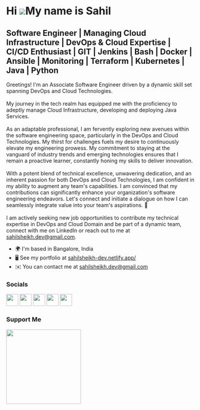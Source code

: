 Hi ![](https://user-images.githubusercontent.com/18350557/176309783-0785949b-9127-417c-8b55-ab5a4333674e.gif)My name is Sahil
=============================================================================================================================

Software Engineer | Managing Cloud Infrastructure | DevOps & Cloud Expertise | CI/CD Enthusiast | GIT | Jenkins | Bash | Docker | Ansible | Monitoring | Terraform | Kubernetes | Java | Python
-----------------------------------------------------
Greetings! I'm an Associate Software Engineer driven by a dynamic skill set spanning DevOps and Cloud Technologies.
<br><br>
My journey in the tech realm has equipped me with the proficiency to adeptly manage Cloud Infrastructure, developing and deploying Java Services.
<br><br>
As an adaptable professional, I am fervently exploring new avenues within the software engineering space, particularly in the DevOps and Cloud Technologies. My thirst for challenges fuels my desire to continuously elevate my engineering prowess. My commitment to staying at the vanguard of industry trends and emerging technologies ensures that I remain a proactive learner, constantly honing my skills to deliver innovation.
<br><br>
With a potent blend of technical excellence, unwavering dedication, and an inherent passion for both DevOps and Cloud Technologies, I am confident in my ability to augment any team's capabilities. I am convinced that my contributions can significantly enhance your organization's software engineering endeavors. Let's connect and initiate a dialogue on how I can seamlessly integrate value into your team's aspirations. 🌟
<br><br>
I am actively seeking new job opportunities to contribute my technical expertise in DevOps and Cloud Domain and be part of a dynamic team, connect with me on LinkedIn or reach out to me at [sahilsheikh.dev@gmail.com](mailto:sahilsheikh.dev@gmail.com).

* 🌍  I'm based in Bangalore, India
* 🖥️  See my portfolio at [sahilsheikh-dev.netlify.app/](http://sahilsheikh-dev.netlify.app/)
* ✉️  You can contact me at [sahilsheikh.dev@gmail.com](mailto:sahilsheikh.dev@gmail.com)

<!-- ### Skills

<p align="left">
  <a href="https://www.oracle.com/java/" target="_blank" rel="noreferrer"><img src="https://raw.githubusercontent.com/danielcranney/readme-generator/main/public/icons/skills/java-colored.svg" width="36" height="36" alt="Java" /></a>
</p>
-->

### Socials

<p align="left">
  <a href="https://www.github.com/sahilsheikh-dev" target="_blank" rel="noreferrer"><img src="https://raw.githubusercontent.com/danielcranney/readme-generator/main/public/icons/socials/github.svg" width="32" height="32" /></a>
  <a href="http://www.instagram.com/sahilsheikh.dev" target="_blank" rel="noreferrer"><img src="https://raw.githubusercontent.com/danielcranney/readme-generator/main/public/icons/socials/instagram.svg" width="32" height="32" /></a>
  <a href="https://www.linkedin.com/in/sahilsheikh-dev" target="_blank" rel="noreferrer"><img src="https://raw.githubusercontent.com/danielcranney/readme-generator/main/public/icons/socials/linkedin.svg" width="32" height="32" /></a>
  <a href="http://www.medium.com/sahilsheikh-dev" target="_blank" rel="noreferrer"><img src="https://raw.githubusercontent.com/danielcranney/readme-generator/main/public/icons/socials/medium.svg" width="32" height="32" /></a>
  <a href="https://www.twitter.com/sahilsheikh_dev" target="_blank" rel="noreferrer"><img src="https://raw.githubusercontent.com/danielcranney/readme-generator/main/public/icons/socials/twitter.svg" width="32" height="32" /></a></p>

### Support Me

<a href="https://www.buymeacoffee.com/sahilsheikh"><img src="https://cdn.buymeacoffee.com/buttons/v2/default-yellow.png" width="200" /></a>
